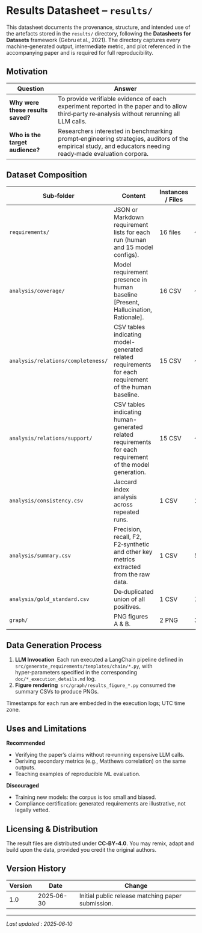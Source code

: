# Results Datasheet – `results/`

This datasheet documents the provenance, structure, and intended use of the artefacts stored in the `results/` directory, following the **Datasheets for Datasets** framework (Gebru et al., 2021).  The directory captures every machine‑generated output, intermediate metric, and plot referenced in the accompanying paper and is required for full reproducibility.

## Motivation

| Question                          | Answer                                                                                                                                                      |
| --------------------------------- | ----------------------------------------------------------------------------------------------------------------------------------------------------------- |
| **Why were these results saved?** | To provide verifiable evidence of each experiment reported in the paper and to allow third‑party re‑analysis without rerunning all LLM calls. |
| **Who is the target audience?**   | Researchers interested in benchmarking prompt‑engineering strategies, auditors of the empirical study, and educators needing ready‑made evaluation corpora. |

## Dataset Composition

| Sub‑folder                         | Content                                                                       | Instances / Files | Size     | Notes                                             |
| ---------------------------------- | ----------------------------------------------------------------------------- | ----------------- | -------- | ------------------------------------------------- |
| `requirements/`                    | JSON or Markdown requirement lists for each run (human and 15 model configs). | 16 files          | \~997 KB | `h_requirements.md` is the expert baseline.       |
| `analysis/coverage/`               | Model requirement presence in human baseline [Present, Hallucination, Rationale].                                   | 16 CSV            | \~14 KB  | One row per model generated requirement.                           |
| `analysis/relations/completeness/` | CSV tables indicating model-generated related requirements for each requirement of the human baseline.        | 15 CSV          | \~8.5 KB  |  |
| `analysis/relations/support/`      | CSV tables indicating human-generated related requirements for each requirement of the model generation.        | 15 CSV          | \~8.7 KB  |  |
| `analysis/consistency.csv`         | Jaccard index analysis across repeated runs.                                         | 1 CSV             | 1 KB     |                |
| `analysis/summary.csv`             | Precision, recall, F2, F2‑synthetic and other key metrics extracted from the raw data.                                          | 1 CSV             | 5.2 KB     |              |
| `analysis/gold_standard.csv`       | De‑duplicated union of all positives.                                    | 1 CSV             | 7 KB     | 75 requirements.                                  |
| `graph/`                           | PNG figures A & B.                                                            | 2 PNG             | 334 KB   | Regenerated via `src/graph/*.py`.                 |

## Data Generation Process

1. **LLM Invocation** Each run executed a LangChain pipeline defined in `src/generate_requirements/templates/chain/*.py`, with hyper‑parameters specified in the corresponding `doc/*_execution_details.md` log.
2. **Figure rendering** `src/graph/results_figure_*.py` consumed the summary CSVs to produce PNGs.

Timestamps for each run are embedded in the execution logs; UTC time zone.

## Uses and Limitations

**Recommended**

* Verifying the paper’s claims without re‑running expensive LLM calls.
* Deriving secondary metrics (e.g., Matthews correlation) on the same outputs.
* Teaching examples of reproducible ML evaluation.

**Discouraged**

* Training new models: the corpus is too small and biased.
* Compliance certification: generated requirements are illustrative, not legally vetted.

## Licensing & Distribution

The result files are distributed under **CC‑BY‑4.0**. You may remix, adapt and build upon the data, provided you credit the original authors.

## Version History

| Version | Date       | Change                                            |
| ------- | ---------- | ------------------------------------------------- |
| 1.0     | 2025‑06-30 | Initial public release matching paper submission. |

---

*Last updated : 2025‑06‑10*
